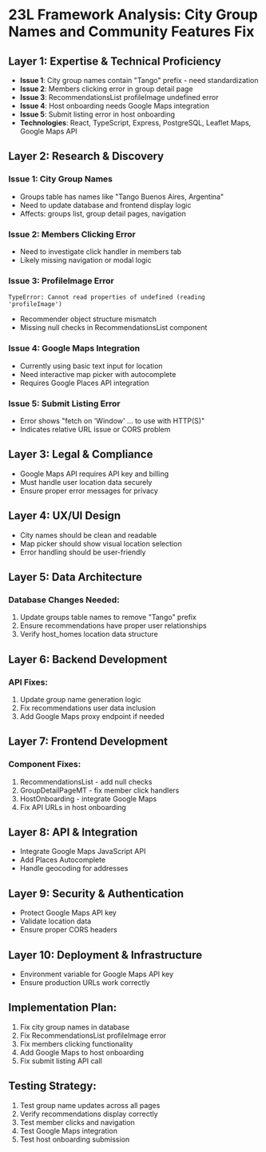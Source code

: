 # 23L Framework Analysis: City Group Names and Community Features Fix

## Layer 1: Expertise & Technical Proficiency
- **Issue 1**: City group names contain "Tango" prefix - need standardization
- **Issue 2**: Members clicking error in group detail page
- **Issue 3**: RecommendationsList profileImage undefined error
- **Issue 4**: Host onboarding needs Google Maps integration
- **Issue 5**: Submit listing error in host onboarding
- **Technologies**: React, TypeScript, Express, PostgreSQL, Leaflet Maps, Google Maps API

## Layer 2: Research & Discovery
### Issue 1: City Group Names
- Groups table has names like "Tango Buenos Aires, Argentina"
- Need to update database and frontend display logic
- Affects: groups list, group detail pages, navigation

### Issue 2: Members Clicking Error
- Need to investigate click handler in members tab
- Likely missing navigation or modal logic

### Issue 3: ProfileImage Error
```
TypeError: Cannot read properties of undefined (reading 'profileImage')
```
- Recommender object structure mismatch
- Missing null checks in RecommendationsList component

### Issue 4: Google Maps Integration
- Currently using basic text input for location
- Need interactive map picker with autocomplete
- Requires Google Places API integration

### Issue 5: Submit Listing Error
- Error shows "fetch on 'Window' ... to use with HTTP(S)"
- Indicates relative URL issue or CORS problem

## Layer 3: Legal & Compliance
- Google Maps API requires API key and billing
- Must handle user location data securely
- Ensure proper error messages for privacy

## Layer 4: UX/UI Design
- City names should be clean and readable
- Map picker should show visual location selection
- Error handling should be user-friendly

## Layer 5: Data Architecture
### Database Changes Needed:
1. Update groups table names to remove "Tango" prefix
2. Ensure recommendations have proper user relationships
3. Verify host_homes location data structure

## Layer 6: Backend Development
### API Fixes:
1. Update group name generation logic
2. Fix recommendations user data inclusion
3. Add Google Maps proxy endpoint if needed

## Layer 7: Frontend Development
### Component Fixes:
1. RecommendationsList - add null checks
2. GroupDetailPageMT - fix member click handlers
3. HostOnboarding - integrate Google Maps
4. Fix API URLs in host onboarding

## Layer 8: API & Integration
- Integrate Google Maps JavaScript API
- Add Places Autocomplete
- Handle geocoding for addresses

## Layer 9: Security & Authentication
- Protect Google Maps API key
- Validate location data
- Ensure proper CORS headers

## Layer 10: Deployment & Infrastructure
- Environment variable for Google Maps API key
- Ensure production URLs work correctly

## Implementation Plan:
1. Fix city group names in database
2. Fix RecommendationsList profileImage error
3. Fix members clicking functionality
4. Add Google Maps to host onboarding
5. Fix submit listing API call

## Testing Strategy:
1. Test group name updates across all pages
2. Verify recommendations display correctly
3. Test member clicks and navigation
4. Test Google Maps integration
5. Test host onboarding submission